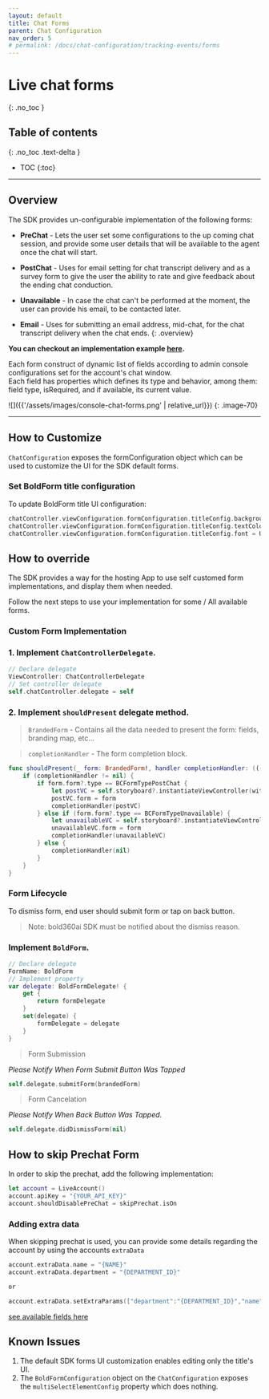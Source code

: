 ```yaml
---
layout: default
title: Chat Forms
parent: Chat Configuration
nav_order: 5
# permalink: /docs/chat-configuration/tracking-events/forms
---
```


# Live chat forms
{: .no_toc }

## Table of contents
{: .no_toc .text-delta }

- TOC
{:toc}

---

## Overview
The SDK provides un-configurable implementation of the following forms:   
- **PreChat** - Lets the user set some configurations to the up coming chat session, and provide some user details that will be available to the agent once the chat will start.

- **PostChat** - Uses for email setting for chat transcript delivery and as a survey form to give the user the ability to rate and give feedback about the ending chat conduction.

- **Unavailable** - In case the chat can't be performed at the moment, the user can provide his email, to be contacted later.

- **Email** - Uses for submitting an email address, mid-chat, for the chat transcript delivery when the chat ends.
{: .overview}

**You can checkout an implementation example [here](https://github.com/bold360ai/bold360-mobile-samples-ios/blob/master/BasicSample/BasicSample/ChatViewControllers/BoldFormViewController.swift).**

Each form construct of dynamic list of fields according to admin console configurations set for the account's chat window.  
Each field has properties which defines its type and behavior, among them: field type, isRequired, and if available, its current value.

![]({{'/assets/images/console-chat-forms.png' | relative_url}})
{: .image-70}

---

## How to Customize
`ChatConfiguration` exposes the formConfiguration object which can be used to customize the UI for the SDK default forms.

### Set BoldForm title configuration
To update BoldForm title UI configuration:

```swift
chatController.viewConfiguration.formConfiguration.titleConfig.backgroundColor = UIColor.yellow
chatController.viewConfiguration.formConfiguration.titleConfig.textColor = UIColor.red
chatController.viewConfiguration.formConfiguration.titleConfig.font = UIFont(name: "Times New Roman", size: 29.0)!
```

## How to override
The SDK provides a way for the hosting App to use self customed form implementations, and display them when needed.

Follow the next steps to use your implementation for some / All available forms.

### Custom Form Implementation

### 1. Implement `ChatControllerDelegate`.

```swift
// Declare delegate
ViewController: ChatControllerDelegate
// Set controller delegate
self.chatController.delegate = self
```

### 2. Implement `shouldPresent` delegate method.

>`BrandedForm` - Contains all the data needed to present the form: fields, branding map, etc...

>`completionHandler` - The form completion block. 

```swift
func shouldPresent(_ form: BrandedForm!, handler completionHandler: (((UIViewController & BoldForm)?) -> Void)!) {
    if (completionHandler != nil) {
        if form.form?.type == BCFormTypePostChat {
            let postVC = self.storyboard?.instantiateViewController(withIdentifier: "postChat") as! PostChatViewController
            postVC.form = form
            completionHandler(postVC)
        } else if (form.form?.type == BCFormTypeUnavailable) {
            let unavailableVC = self.storyboard?.instantiateViewController(withIdentifier: "unavailable") as! UnavailableViewController
            unavailableVC.form = form
            completionHandler(unavailableVC)
        } else {
            completionHandler(nil)
        }
    }
}
```

### Form Lifecycle

To dismiss form, end user should submit form or tap on back button.

>Note: bold360ai SDK must be notified about the dismiss reason.

### Implement `BoldForm`.

```swift
// Declare delegate
FormName: BoldForm
// Implement property
var delegate: BoldFormDelegate! {
    get {
        return formDelegate
    }
    set(delegate) {
        formDelegate = delegate
    }
}
```

>Form Submission 

*Please Notify When Form Submit Button Was Tapped*

```swift
self.delegate.submitForm(brandedForm)
```

>Form Cancelation

*Please Notify When Back Button Was Tapped.* 

```swift
self.delegate.didDismissForm(nil)
```

## How to skip Prechat Form

In order to skip the prechat, add the following implementation:

```swift
let account = LiveAccount()
account.apiKey = "{YOUR_API_KEY}"
account.shouldDisablePreChat = skipPrechat.isOn
```

### Adding extra data

When skipping prechat is used, you can provide some details regarding the account by using the accounts `extraData`

```swift
account.extraData.name = "{NAME}"
account.extraData.department = "{DEPARTMENT_ID}"

or

account.extraData.setExtraParams(["department":"{DEPARTMENT_ID}","name": "{NAME}", "address": "{ADDRESS}"])
```

[see available fields here](https://developer.bold360.com/help/EN/Bold360API/Bold360API/c_bc_sdk_ios_core_integration_chat_session.html)

## Known Issues

1. The default SDK forms UI customization enables editing only the title's UI.
2. The `BoldFormConfiguration` object on the `ChatConfiguration` exposes the `multiSelectElementConfig` property which does nothing.
